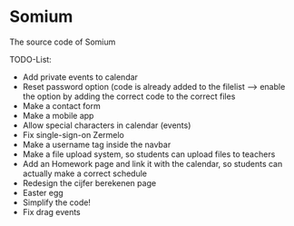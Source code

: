 # Somium
The source code of Somium


TODO-List:
* Add private events to calendar
* Reset password option (code is already added to the filelist --> enable the option by adding the correct code to the correct files
* Make a contact form
* Make a mobile app
* Allow special characters in calendar (events)
* Fix single-sign-on Zermelo
* Make a username tag inside the navbar
* Make a file upload system, so students can upload files to teachers
* Add an Homework page and link it with the calendar, so students can actually make a correct schedule
* Redesign the cijfer berekenen page
* Easter egg
* Simplify the code!
* Fix drag events
